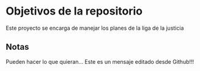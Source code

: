 # Objetivos de la repositorio

Este proyecto se encarga de manejar los planes de la liga de la justicia


## Notas
Pueden hacer lo que quieran...
Este es un mensaje editado desde Github!!!
